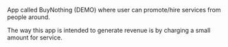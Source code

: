 App called BuyNothing (DEMO) where user can promote/hire services from people around.

The way this app is intended to generate revenue is by charging a small amount for service.
